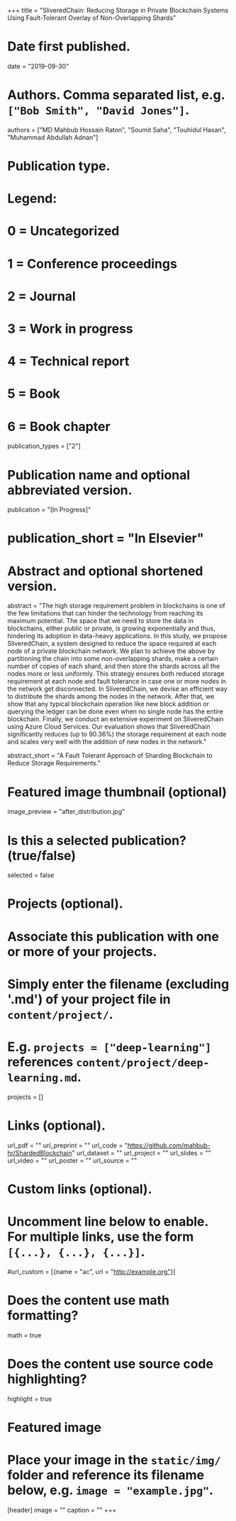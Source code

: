 +++
title = "SliveredChain: Reducing Storage in Private Blockchain Systems Using Fault-Tolerant Overlay of Non-Overlapping Shards"

# Date first published.
date = "2019-09-30"

# Authors. Comma separated list, e.g. `["Bob Smith", "David Jones"]`.
authors = ["MD Mahbub Hossain Raton", "Soumit Saha", "Touhidul Hasan", "Muhammad Abdullah Adnan"]

# Publication type.
# Legend:
# 0 = Uncategorized
# 1 = Conference proceedings
# 2 = Journal
# 3 = Work in progress
# 4 = Technical report
# 5 = Book
# 6 = Book chapter
publication_types = ["2"]

# Publication name and optional abbreviated version.
publication = "[In Progress]"
# publication_short = "In Elsevier"

# Abstract and optional shortened version.
abstract = "The high storage requirement problem in blockchains is one of the few limitations that can hinder the technology from reaching its maximum potential. The space that we need to store the data in blockchains, either public or private, is growing exponentially and thus, hindering its adoption in data-heavy applications. In this study, we propose SliveredChain, a system designed to reduce the space required at each node of a private blockchain network. We plan to achieve the above by partitioning the chain into some non-overlapping shards, make a certain number of copies of each shard, and then store the shards across all the nodes more or less uniformly. This strategy ensures both reduced storage requirement at each node and fault tolerance in case one or more nodes in the network get disconnected. In SliveredChain, we devise an efficient way to distribute the shards among the nodes in the network. After that, we show that any typical blockchain operation like new block addition or querying the ledger can be done even when no single node has the entire blockchain. Finally, we conduct an extensive experiment on SliveredChain using Azure Cloud Services. Our evaluation shows that SliveredChain significantly reduces (up to 90.36%) the storage requirement at each node and scales very well with the addition of new nodes in the network."

abstract_short = "A Fault Tolerant Approach of Sharding Blockchain to Reduce Storage Requirements."

# Featured image thumbnail (optional)
image_preview = "after_distribution.jpg"

# Is this a selected publication? (true/false)
selected = false

# Projects (optional).
#   Associate this publication with one or more of your projects.
#   Simply enter the filename (excluding '.md') of your project file in `content/project/`.
#   E.g. `projects = ["deep-learning"]` references `content/project/deep-learning.md`.
projects = []

# Links (optional).
url_pdf = ""
url_preprint = ""
url_code = "https://github.com/mahbub-hr/ShardedBlockchain"
url_dataset = ""
url_project = ""
url_slides = ""
url_video = ""
url_poster = ""
url_source = ""


# Custom links (optional).
#   Uncomment line below to enable. For multiple links, use the form `[{...}, {...}, {...}]`.
#url_custom = [{name = "ac", url = "http://example.org"}]
      


# Does the content use math formatting?
math = true

# Does the content use source code highlighting?
highlight = true

# Featured image
# Place your image in the `static/img/` folder and reference its filename below, e.g. `image = "example.jpg"`.
[header]
image = ""
caption = ""
+++
